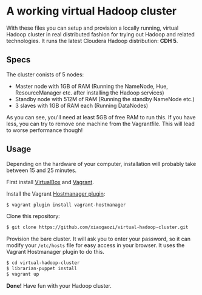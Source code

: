 # A working virtual Hadoop cluster

With these files you can setup and provision a locally running, virtual Hadoop cluster in real distributed fashion for trying out Hadoop and related technologies. It runs the latest Cloudera Hadoop distribution: **CDH 5**.

## Specs

The cluster conists of 5 nodes:

* Master node with 1GB of RAM (Running the NameNode, Hue, ResourceManager etc. after installing the Hadoop services)
* Standby node with 512M of RAM (Running the standby NameNode etc.)
* 3 slaves with 1GB of RAM each (Running DataNodes)

As you can see, you'll need at least 5GB of free RAM to run this. If you have less, you can try to remove one machine from the Vagrantfile. This will lead to worse performance though!

## Usage

Depending on the hardware of your computer, installation will probably take between 15 and 25 minutes.

First install [VirtualBox](https://www.virtualbox.org) and [Vagrant](http://www.vagrantup.com).

Install the Vagrant [Hostmanager plugin](https://github.com/smdahlen/vagrant-hostmanager):

```bash
$ vagrant plugin install vagrant-hostmanager
```

Clone this repository:

```bash
$ git clone https://github.com/xiaogaozi/virtual-hadoop-cluster.git
```

Provision the bare cluster. It will ask you to enter your password, so it can modify your `/etc/hosts` file for easy access in your browser. It uses the Vagrant Hostmanager plugin to do this.

```bash
$ cd virtual-hadoop-cluster
$ librarian-puppet install
$ vagrant up
```

**Done!** Have fun with your Hadoop cluster.
